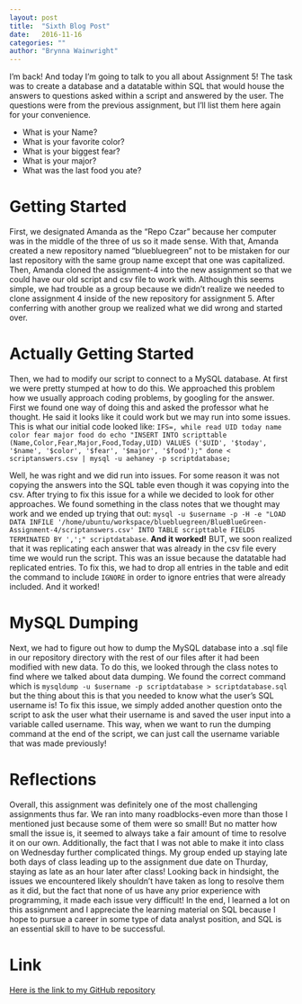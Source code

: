 ```yaml
---
layout: post
title:  "Sixth Blog Post"
date:   2016-11-16 
categories: ""
author: "Brynna Wainwright"
---
```


I’m back! And today I’m going to talk to you all about Assignment 5! The task was to create a database and a datatable within SQL that would house the answers to questions asked within a script and answered by the user. The questions were from the previous assignment, but I’ll list them here again for your convenience. 

* What is your Name?
* What is your favorite color?
* What is your biggest fear?
* What is your major?
* What was the last food you ate?

# Getting Started
First, we designated Amanda as the “Repo Czar” because her computer was in the middle of the three of us so it made sense. With that, Amanda created a new repository named “bluebluegreen” not to be mistaken for our last repository with the same group name except that one was capitalized. Then, Amanda cloned the assignment-4 into the new assignment so that we could have our old script and csv file to work with. Although this seems simple, we had trouble as a group because we didn’t realize we needed to clone assignment 4 inside of the new repository for assignment 5. After conferring with another group we realized what we did wrong and started over.

# Actually Getting Started
Then, we had to modify our script to connect to a MySQL database. At first we were pretty stumped at how to do this. We approached this problem how we usually approach coding problems, by googling for the answer. First we found one way of doing this and asked the professor what he thought. He said it looks like it could work but we may run into some issues. This is what our initial code looked like:
`IFS=,
while read UID today name color fear major food
     do
         echo "INSERT INTO scripttable (Name,Color,Fear,Major,Food,Today,UID) VALUES ('$UID', '$today', '$name', '$color', '$fear', '$major', '$food');"
done < scriptanswers.csv | mysql -u aehaney -p scriptdatabase;`

Well, he was right and we did run into issues. For some reason it was not copying the answers into the SQL table even though it was copying into the csv. After trying to fix this issue for a while we decided to look for other approaches. We found something in the class notes that we thought may work and we ended up trying that out: `mysql -u $username -p -H -e "LOAD DATA INFILE '/home/ubuntu/workspace/bluebluegreen/BlueBlueGreen-Assignment-4/scriptanswers.csv' INTO TABLE scripttable FIELDS TERMINATED BY ',';" scriptdatabase`. **And it worked!**
BUT, we soon realized that it was replicating each answer that was already in the csv file every time we would run the script. This was an issue because the datatable had replicated entries. To fix this, we had to drop all entries in the table and edit the command to include `IGNORE` in order to ignore entries that were already included. And it worked!

# MySQL Dumping
Next, we had to figure out how to dump the MySQL database into a .sql file in our repository directory with the rest of our files after it had been modified with new data. To do this, we looked through the class notes to find where we talked about data dumping. We found the correct command which is `mysqldump -u $username -p scriptdatabase > scriptdatabase.sql` but the thing about this is that you needed to know what the user’s SQL username is! To fix this issue, we simply added another question onto the script to ask the user what their username is and saved the user input into a variable called username. This way, when we want to run the dumping command at the end of the script, we can just call the username variable that was made previously! 

# Reflections
Overall, this assignment was definitely one of the most challenging assignments thus far. We ran into many roadblocks-even more than those I mentioned just because some of them were so small! But no matter how small the issue is, it seemed to always take a fair amount of time to resolve it on our own. Additionally, the fact that I was not able to make it into class on Wednesday further complicated things. My group ended up staying late both days of class leading up to the assignment due date on Thurday, staying as late as an hour later after class! Looking back in hindsight, the issues we encountered likely shouldn’t have taken as long to resolve them as it did, but the fact that none of us have any prior experience with programming, it made each issue very difficult! In the end, I learned a lot on this assignment and I appreciate the learning material on SQL because I hope to pursue a career in some type of data analyst position, and SQL is an essential skill to have to be successful. 

# Link
[Here is the link to my GitHub repository]( https://github.com/aehaney/bluebluegreen)
